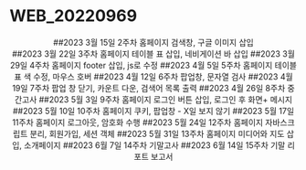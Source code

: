 # WEB_20220969
<div align=center>
##2023 3월 15일 2주차 홈페이지 검색창, 구글 이미지 삽입
 <br>
##2023 3월 22일 3주차 홈페이지 테이블 표 삽입, 네비게이션 바 삽입
##2023 3월 29일 4주차 홈페이지 footer 삽입, js로 수정
##2023 4월 5일 5주차 홈페이지 테이블 표 색 수정, 마우스 호버
##2023 4월 12일 6주차 팝업창, 문자열 검사
##2023 4월 19일 7주차 팝업 창 닫기, 카운트 다운, 검색어 목록 출력
##2023 4월 26일 8주차 중간고사
##2023 5월 3일 9주차 홈페이지 로그인 버튼 삽입, 로그인 후 화면+ 메시지
##2023 5월 10일 10주차 홈페이지 쿠키, 팝업창 - X일 보지 않기
##2023 5월 17일 11주차 홈페이지 로그아웃, 암호화 수행
##2023 5월 24일 12주차 홈페이지 자바스크립트 분리, 회원가입, 세션 객체
##2023 5월 31일 13주차 홈페이지 미디어와 지도 삽입, 소개페이지
##2023 6월 7일 14주차 기말고사
##2023 6월 14일 15주차 기말 리포트 보고서
 </div>
